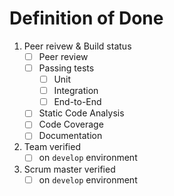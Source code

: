 # Definition of Done

1. Peer reivew & Build status
    * [ ] Peer review
    * [ ] Passing tests
        * [ ] Unit
        * [ ] Integration
        * [ ] End-to-End
    * [ ] Static Code Analysis
    * [ ] Code Coverage
    * [ ] Documentation
2. Team verified 
    * [ ] on `develop` environment
3. Scrum master verified 
    * [ ] on `develop` environment

